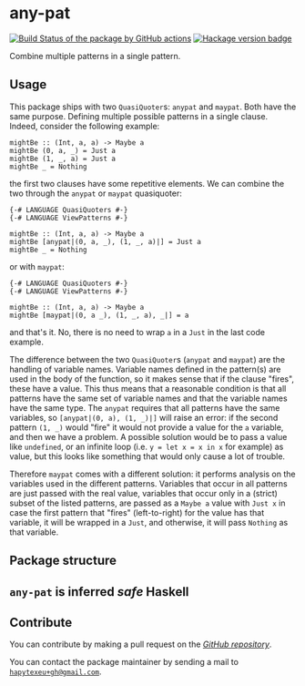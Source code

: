 # any-pat
[![Build Status of the package by GitHub actions](https://github.com/hapytex/any-pat/actions/workflows/build-ci.yml/badge.svg)](https://github.com/hapytex/any-pat/actions/workflows/build-ci.yml)
[![Hackage version badge](https://img.shields.io/hackage/v/any-pat.svg)](https://hackage.haskell.org/package/any-pat)

Combine multiple patterns in a single pattern.

## Usage

This package ships with two `QuasiQuoter`s: `anypat` and `maypat`. Both have the same purpose. Defining multiple possible patterns in a single clause. Indeed, consider the following example:

```
mightBe :: (Int, a, a) -> Maybe a
mightBe (0, a, _) = Just a
mightBe (1, _, a) = Just a
mightBe _ = Nothing
```

the first two clauses have some repetitive elements. We can combine the two through the `anypat` or `maypat` quasiquoter:

```
{-# LANGUAGE QuasiQuoters #-}
{-# LANGUAGE ViewPatterns #-}

mightBe :: (Int, a, a) -> Maybe a
mightBe [anypat|(0, a, _), (1, _, a)|] = Just a
mightBe _ = Nothing
```

or with `maypat`:

```
{-# LANGUAGE QuasiQuoters #-}
{-# LANGUAGE ViewPatterns #-}

mightBe :: (Int, a, a) -> Maybe a
mightBe [maypat|(0, a _), (1, _, a), _|] = a
```

and that's it. No, there is no need to wrap `a` in a `Just` in the last code example.

The difference between the two `QuasiQuoter`s (`anypat` and `maypat`) are the handling of variable names. Variable names defined in the pattern(s) are used in the body of the function, so it makes sense that if the clause "fires", these have a value. This thus means that a reasonable condition is that all patterns have the same set of variable names and that the variable names have the same type. The `anypat` requires that all patterns have the same variables, so `[anypat|(0, a), (1, _)|]` will raise an error: if the second pattern `(1, _)` would "fire" it would not provide a value for the `a` variable, and then we have a problem. A possible solution would be to pass a value like `undefined`, or an infinite loop (i.e. `y = let x = x in x` for example) as value, but this looks like something that would only cause a lot of trouble.

Therefore `maypat` comes with a different solution: it performs analysis on the variables used in the different patterns. Variables that occur in all patterns are just passed with the real value, variables that occur only in a (strict) subset of the listed patterns, are passed as a `Maybe a` value with `Just x` in case the first pattern that "fires" (left-to-right) for the value has that variable, it will be wrapped in a `Just`, and otherwise, it will pass `Nothing` as that variable.

## Package structure


## `any-pat` is **inferred** *safe* Haskell

## Contribute

You can contribute by making a pull request on the [*GitHub
repository*](https://github.com/hapytex/any-pat).

You can contact the package maintainer by sending a mail to
[`hapytexeu+gh@gmail.com`](mailto:hapytexeu+gh@gmail.com).

